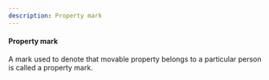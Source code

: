```yaml
---
description: Property mark
---
```


#### Property mark
<div style="text-align: justify">

A mark used to denote that movable property belongs to a particular person is called a property mark.

</div>
